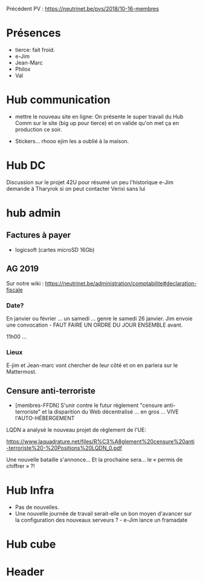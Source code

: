 <!-- TITLE: 11 20 Membres -->
<!-- SUBTITLE: A quick summary of 11 20 Membres -->


Précédent PV : https://neutrinet.be/pvs/2018/10-16-membres

# Présences

- tierce: fait froid. 
- e-Jim
- Jean-Marc
- Philox
- Val

# Hub communication

- mettre le nouveau site en ligne:
    On présente le super travail du Hub Comm sur le site (big  up pour tierce) et on valide qu'on met ça en production ce soir.

- Stickers… rhooo ejim les a oublié à la maison.


# Hub DC

Discussion sur le projet 42U pour résumé un peu l'historique
e-Jim demande à Tharyrok si on peut contacter Verixi sans lui

# hub admin

## Factures à payer 

- logicsoft (cartes microSD 16Gb)

## AG 2019

Sur notre wiki : https://neutrinet.be/administration/comptabilite#declaration-fiscale 

### Date?

En janvier ou février … un samedi … genre le samedi 26 janvier. Jim envoie une convocation - FAUT FAIRE UN ORDRE DU JOUR ENSEMBLE avant.

11h00 … 


### Lieux

E-jim et Jean-marc vont chercher de leur côté et on en parlera sur le Mattermost.

## Censure anti-terroriste

- [membres-FFDN] S'unir contre le futur règlement "censure anti-terroriste" et la disparition du Web décentralisé
… en gros … VIVE l'AUTO-HÉBERGEMENT

LQDN a analysé le nouveau projet de règlement de l'UE: 

https://www.laquadrature.net/files/R%C3%A8glement%20censure%20anti-terroriste%20-%20Positions%20LQDN_0.pdf

Une nouvelle bataille s'annonce...
Et la prochaine sera… le « permis de chiffrer » ?!


# Hub Infra

- Pas de nouvelles.
- Une nouvelle journée de travail serait-elle un bon moyen d'avancer sur la configuration des nouveaux serveurs ? - e-Jim lance un framadate


# Hub cube




# Header
